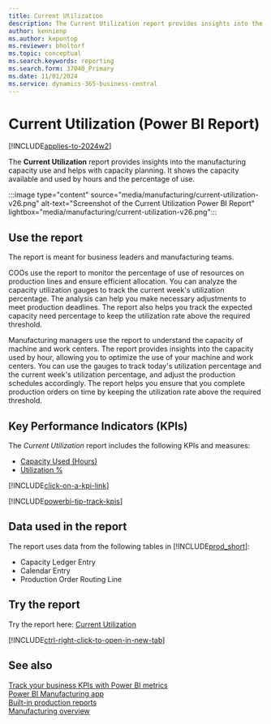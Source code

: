 ```yaml
---
title: Current Utilization
description: The Current Utilization report provides insights into the manufacturing capacity use and helps with capacity planning.
author: kennienp
ms.author: kepontop
ms.reviewer: bholtorf
ms.topic: conceptual
ms.search.keywords: reporting
ms.search.form: 37040_Primary
ms.date: 11/01/2024
ms.service: dynamics-365-business-central
---
```


# Current Utilization (Power BI Report)

[!INCLUDE[applies-to-2024w2](includes/applies-to-2024w2.md)]

The **Current Utilization** report provides insights into the manufacturing capacity use and helps with capacity planning. It shows the capacity available and used by hours and the percentage of use.

:::image type="content" source="media/manufacturing/current-utilization-v26.png" alt-text="Screenshot of the Current Utilization Power BI Report" lightbox="media/manufacturing/current-utilization-v26.png":::

## Use the report

The report is meant for business leaders and manufacturing teams.

COOs use the report to monitor the percentage of use of resources on production lines and ensure efficient allocation. You can analyze the capacity utilization gauges to track the current week's utilization percentage. The analysis can help you make necessary adjustments to meet production deadlines. The report also helps you track the expected capacity need percentage to keep the utilization rate above the required threshold.

Manufacturing managers use the report to understand the capacity of machine and work centers. The report provides insights into the capacity used by hour, allowing you to optimize the use of your machine and work centers. You can use the gauges to track today's utilization percentage and the current week's utilization percentage, and adjust the production schedules accordingly. The report helps you ensure that you complete production orders on time by keeping the utilization rate above the required threshold.

## Key Performance Indicators (KPIs)

The *Current Utilization* report includes the following KPIs and measures:

- [Capacity Used (Hours)](manufacturing-powerbi-kpis.md#capacity-used-hours)
- [Utilization %](manufacturing-powerbi-kpis.md#utilization)

[!INCLUDE[click-on-a-kpi-link](includes/click-on-a-kpi-link.md)]

[!INCLUDE[powerbi-tip-track-kpis](includes/powerbi-tip-track-kpis.md)]

## Data used in the report

The report uses data from the following tables in [!INCLUDE[prod_short](includes/prod_short.md)]:

- Capacity Ledger Entry
- Calendar Entry
- Production Order Routing Line

## Try the report

Try the report here: [Current Utilization](https://businesscentral.dynamics.com?page=37040)

[!INCLUDE[ctrl-right-click-to-open-in-new-tab](includes/ctrl-right-click-to-open-in-new-tab.md)]

## See also

[Track your business KPIs with Power BI metrics](track-kpis-with-power-bi-metrics.md)  
[Power BI Manufacturing app](manufacturing-powerbi-app.md)  
[Built-in production reports](production-reports.md)  
[Manufacturing overview](production-manage-manufacturing.md)  

